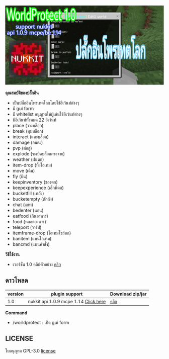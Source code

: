 ![icon](images/1.0/PicsArt_02-18-09.58.08.jpg)


**คุณสมบัติของปลั๊กอิน**<br>
- เป็นปลั๊กอินโพรเทตโลกโดยใช้อีเว้นท์ต่างๆ
- มี gui form
- มี whitelist อนุญาตให้ผู้เล่นใช้อีเว้นท์ต่างๆ
- มีอีเว้นท์ทั้งหมด 22 อีเว้นท์
- place (วางบล็อก)
- break (ทุบบล็อก)
- interact (แตะบล็อก)
- damage (อมตะ)
- pvp (ต่อสู่)
- explode (ระเบิดบล็อกกระจาย)
- weather (ฝนตก)
- item-drop (ทิ้งไอเทม)
- move (เดิน)
- fly (บิน)
- keepinventory (ของตก)
- keepexperience (เอ็กพีตก)
- bucketfill (เทถัง)
- bucketempty (ตักถัง)
- chat (แชท)
- bedenter (นอน)
- eatfood (กินอาหาร)
- food (หลอดอาหาร)
- teleport (วาร์ป)
- itemframe-drop (ไอเทมโชว์ตก)
- banitem (แบนไอเทม)
- bancmd (แบนคำสั่ง)


**วิธีใช้งาน**<br>
- เวอร์ชั่น 1.0 คลิปตัวอย่าง [คลิก](https://youtu.be/PvfZjUsIhqo)


## ดาวโหลด
| version  | plugin support                        | Download  zip/jar                                                 |
| ---- | ------------------------------------ | ---------------------------------------------------------- |
| 1.0  | nukkit api 1.0.9 mcpe 1.14 [Click here](https://github.com/NukkitX/Nukkit) | [คลิก](https://github.com/HmmHmmmm/WorldProtect/releases/1.0) |


**Command**<br>
- /worldprotect : เปิด gui form


## LICENSE
ใบอนุญาต GPL-3.0 [license](https://github.com/HmmHmmmm/WorldProtect/blob/master/LICENSE)